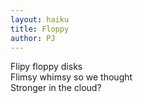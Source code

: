 ```yaml
---
layout: haiku
title: Floppy
author: PJ
---
```


Flipy floppy disks<br>
Flimsy whimsy so we thought<br>
Stronger in the cloud?<br>
